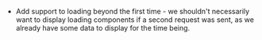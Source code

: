 - Add support to loading beyond the first time - we shouldn't necessarily want to display loading components if a second request was sent, as we already have some data to display for the time being.
